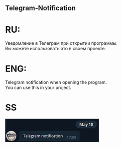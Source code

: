 ## Telegram-Notification
# RU:
 Уведомление в Телеграм при открытии программы. <br /> Вы можете использовать это в своем проекте.
# ENG:
 Telegram notification when opening the program. <br /> You can use this in your project. 
 # SS
 ![alt text](kwXZ275GC9k.jpg)
